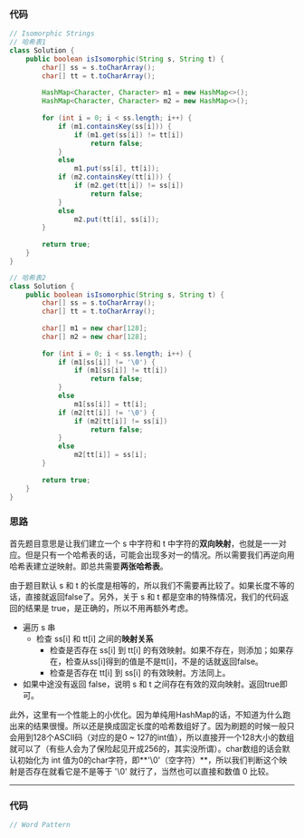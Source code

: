 ### 代码

``` java
// Isomorphic Strings
// 哈希表1
class Solution {
    public boolean isIsomorphic(String s, String t) {
        char[] ss = s.toCharArray();
        char[] tt = t.toCharArray();
        
        HashMap<Character, Character> m1 = new HashMap<>();
        HashMap<Character, Character> m2 = new HashMap<>();
        
        for (int i = 0; i < ss.length; i++) {
            if (m1.containsKey(ss[i])) {
                if (m1.get(ss[i]) != tt[i])
                    return false;
            }
            else
                m1.put(ss[i], tt[i]);
            if (m2.containsKey(tt[i])) {
                if (m2.get(tt[i]) != ss[i])
                    return false;
            }
            else
                m2.put(tt[i], ss[i]);
        }
        
        return true;
    }
}

// 哈希表2
class Solution {
    public boolean isIsomorphic(String s, String t) {
        char[] ss = s.toCharArray();
        char[] tt = t.toCharArray();
        
        char[] m1 = new char[128];
        char[] m2 = new char[128];
        
        for (int i = 0; i < ss.length; i++) {
            if (m1[ss[i]] != '\0') {
                if (m1[ss[i]] != tt[i])
                    return false;
            }
            else
                m1[ss[i]] = tt[i];
            if (m2[tt[i]] != '\0') {
                if (m2[tt[i]] != ss[i])
                    return false;
            }
            else
                m2[tt[i]] = ss[i];
        }
        
        return true;
    }
}
```



### 思路

首先题目意思是让我们建立一个 s 中字符和 t 中字符的**双向映射**，也就是一一对应。但是只有一个哈希表的话，可能会出现多对一的情况。所以需要我们再逆向用哈希表建立逆映射。即总共需要**两张哈希表**。

由于题目默认 s 和 t 的长度是相等的，所以我们不需要再比较了。如果长度不等的话，直接就返回false了。另外，关于 s 和 t 都是空串的特殊情况，我们的代码返回的结果是 true，是正确的，所以不用再额外考虑。

* 遍历 s 串
  * 检查 ss[i] 和 tt[i] 之间的**映射关系**
    * 检查是否存在 ss[i] 到 tt[i] 的有效映射。如果不存在，则添加；如果存在，检查从ss[i]得到的值是不是tt[i]，不是的话就返回false。
    * 检查是否存在 tt[i] 到 ss[i] 的有效映射。方法同上。
* 如果中途没有返回 false，说明 s 和 t 之间存在有效的双向映射。返回true即可。

此外，这里有一个性能上的小优化。因为单纯用HashMap的话，不知道为什么跑出来的结果很慢。所以还是换成固定长度的哈希数组好了。因为刷题的时候一般只会用到128个ASCII码（对应的是0 ~ 127的int值），所以直接开一个128大小的数组就可以了（有些人会为了保险起见开成256的，其实没所谓）。char数组的话会默认初始化为 int 值为0的char字符，即**'\0'（空字符）**，所以我们判断这个映射是否存在就看它是不是等于 '\0' 就行了，当然也可以直接和数值 0 比较。



<hr>

### 代码

``` java
// Word Pattern

```



